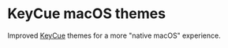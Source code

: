 # KeyCue macOS themes

Improved [KeyCue](https://store.ergonis.com/products/keycue) themes for a more "native macOS" experience.
